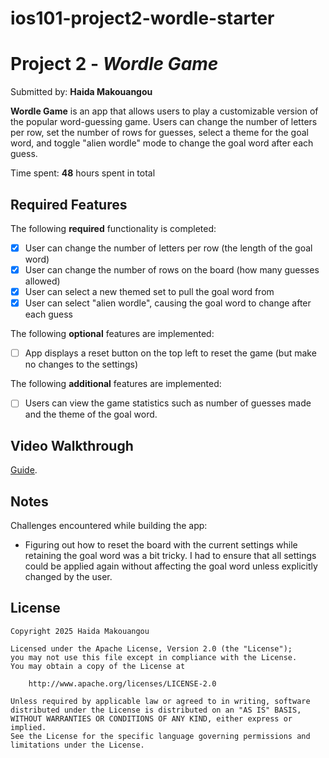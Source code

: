 # ios101-project2-wordle-starter

# Project 2 - *Wordle Game*

Submitted by: **Haida Makouangou**

**Wordle Game** is an app that allows users to play a customizable version of the popular word-guessing game. Users can change the number of letters per row, set the number of rows for guesses, select a theme for the goal word, and toggle "alien wordle" mode to change the goal word after each guess.

Time spent: **48** hours spent in total

## Required Features

The following **required** functionality is completed:

- [x] User can change the number of letters per row (the length of the goal word)
- [x] User can change the number of rows on the board (how many guesses allowed)
- [x] User can select a new themed set to pull the goal word from
- [x] User can select "alien wordle", causing the goal word to change after each guess

The following **optional** features are implemented:

- [ ] App displays a reset button on the top left to reset the game (but make no changes to the settings)

The following **additional** features are implemented:

- [ ] Users can view the game statistics such as number of guesses made and the theme of the goal word.

## Video Walkthrough

[Guide](https://www.loom.com/share/5f532c90799e4e2b82738133655e5863?sid=c1b0c5d2-43f6-4026-82f1-a4599eb2736a).

## Notes

Challenges encountered while building the app:
- Figuring out how to reset the board with the current settings while retaining the goal word was a bit tricky. I had to ensure that all settings could be applied again without affecting the goal word unless explicitly changed by the user.

## License

    Copyright 2025 Haida Makouangou

    Licensed under the Apache License, Version 2.0 (the "License");
    you may not use this file except in compliance with the License.
    You may obtain a copy of the License at

        http://www.apache.org/licenses/LICENSE-2.0

    Unless required by applicable law or agreed to in writing, software
    distributed under the License is distributed on an "AS IS" BASIS,
    WITHOUT WARRANTIES OR CONDITIONS OF ANY KIND, either express or implied.
    See the License for the specific language governing permissions and
    limitations under the License.

